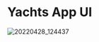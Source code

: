 # Yachts App UI


![20220428_124437](https://user-images.githubusercontent.com/80044583/165703072-7b2756fe-2e7d-4cae-a40d-bcd19f41375c.gif)
